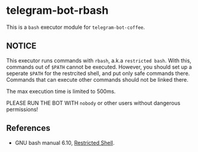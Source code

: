 telegram-bot-rbash
===

This is a `bash` executor module for `telegram-bot-coffee`.

NOTICE
------

This executor runs commands with `rbash`, a.k.a `restricted bash`. With this,
commands out of `$PATH` cannot be executed. However, you should set up a seperate
`$PATH` for the restrcited shell, and put only safe commands there. Commands
that can execute other commands should not be linked there.


The max execution time is limited to 500ms.

PLEASE RUN THE BOT WITH `nobody` or other users without dangerous permissions!

References
----------

* GNU bash manual 6.10, [Restricted Shell](http://www.gnu.org/software/bash/manual/html_node/The-Restricted-Shell.html).
